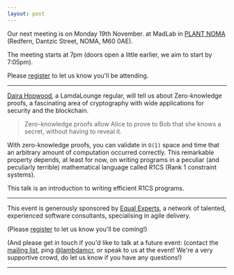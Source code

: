 ```yaml
---
layout: post
---
```


Our next meeting is on Monday 19th November.
at MadLab in [PLANT NOMA][PlantNoma]
(Redfern, Dantzic Street, NOMA, M60 0AE).

The meeting starts at 7pm (doors open a little earlier, we aim to start by 7:05pm).

Please [register][eventbrite] to let us know you'll be attending.

---


[Daira Hopwood][Daira], a LamdaLounge regular, will tell us about Zero-knowledge proofs, a fascinating area of cryptography with wide applications for security and the blockchain.

> Zero-knowledge proofs allow Alice to prove to Bob that she knows a secret, without having to reveal it.

With zero-knowledge proofs, you can validate in `O(1)` space and time that an arbitrary amount of computation occurred correctly. This remarkable property depends, at least for now, on writing programs in a peculiar (and peculiarly terrible) mathematical language called R1CS (Rank 1 constraint systems).

This talk is an introduction to writing efficient R1CS programs.

---

This event is generously sponsored by [Equal Experts], a network of talented,
experienced software consultants, specialising in agile delivery.

(Please [register][eventbrite] to let us know you'll be coming!)

(And please get in touch if you'd like to talk at a future event: (contact the [mailing list][ML], ping
[@lambdamcr][lambdamcr], or speak to us at the event!
We're a very supportive crowd, do let us know if you have any questions!)

---

[Co-op Digital]: https://digitalblog.coop.co.uk
[MadLab]: https://madlab.org.uk/find-us
[ML]: https://groups.google.com/forum/#!forum/lambda-lounge-manchester
[lambdamcr]: https://twitter.com/lambdamcr
[eventbrite]: https://www.eventbrite.com/e/lambdalounge-zero-knowledge-proofs-tickets-52503403092
[PlantNoma]: https://www.google.co.uk/maps/dir/Edge+St,+Manchester+M4+1HN/53.4866767,-2.2389383/@53.4852115,-2.2400216,17z/data=!4m9!4m8!1m5!1m1!1s0x487bb1b8c4c72785:0x14932c7f3f87fa2!2m2!1d-2.2363568!2d53.4841714!1m0!3e2
[Equal Experts]: https://www.dunnhumby.com
[Dunnhumby]: https://www.dunnhumby.com

[Daira]: https://twitter.com/feministplt

